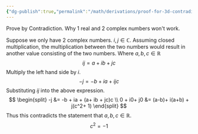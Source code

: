 ```yaml
---
{"dg-publish":true,"permalink":"/math/derivations/proof-for-3d-contradiction-quaternions/"}
---
```



Prove by Contradiction. Why 1 real and 2 complex numbers won't work.

Suppose we only have 2 complex numbers. $i,j \in \mathbb{C}$. Assuming closed multiplication, the multiplication between the two numbers would result in another value consisting of the two numbers. 
Where $a, b, c \in \mathbb{R}$
$$
ij = a + ib + jc
$$
Multiply the left hand side by $i$.
$$
-j = -b + ia + ijc
$$
Substituting $ij$ into the above expression.
$$
\begin{split}
-j &= -b + ia + (a+ ib + jc)c \\
0 + i0+ j0 &= (a-b)+ i(a+b) + j(c^2+ 1)
\end{split}
$$
Thus this contradicts the statement that $a,b,c \in \mathbb{R}$.
$$
c^2 =-1
$$
